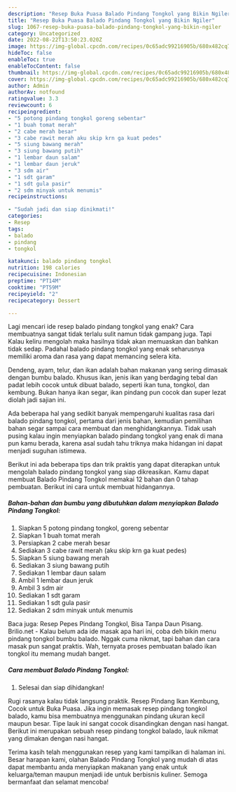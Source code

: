 ```yaml
---
description: "Resep Buka Puasa Balado Pindang Tongkol yang Bikin Ngiler"
title: "Resep Buka Puasa Balado Pindang Tongkol yang Bikin Ngiler"
slug: 1067-resep-buka-puasa-balado-pindang-tongkol-yang-bikin-ngiler
category: Uncategorized
date: 2022-08-22T13:50:23.020Z
image: https://img-global.cpcdn.com/recipes/0c65adc99216905b/680x482cq70/balado-pindang-tongkol-foto-resep-utama.jpg
hideToc: false
enableToc: true
enableTocContent: false
thumbnail: https://img-global.cpcdn.com/recipes/0c65adc99216905b/680x482cq70/balado-pindang-tongkol-foto-resep-utama.jpg
cover: https://img-global.cpcdn.com/recipes/0c65adc99216905b/680x482cq70/balado-pindang-tongkol-foto-resep-utama.jpg
author: Admin
authorAv: notfound
ratingvalue: 3.3
reviewcount: 6
recipeingredient:
- "5 potong pindang tongkol goreng sebentar"
- "1 buah tomat merah"
- "2 cabe merah besar"
- "3 cabe rawit merah aku skip krn ga kuat pedes"
- "5 siung bawang merah"
- "3 siung bawang putih"
- "1 lembar daun salam"
- "1 lembar daun jeruk"
- "3 sdm air"
- "1 sdt garam"
- "1 sdt gula pasir"
- "2 sdm minyak untuk menumis"
recipeinstructions:

- "Sudah jadi dan siap dinikmati!"
categories:
- Resep
tags:
- balado
- pindang
- tongkol

katakunci: balado pindang tongkol 
nutrition: 198 calories
recipecuisine: Indonesian
preptime: "PT14M"
cooktime: "PT59M"
recipeyield: "2"
recipecategory: Dessert

---
```



Lagi mencari ide resep balado pindang tongkol yang enak? Cara membuatnya sangat tidak terlalu sulit namun tidak gampang juga. Tapi Kalau keliru mengolah maka hasilnya tidak akan memuaskan dan bahkan tidak sedap. Padahal balado pindang tongkol yang enak seharusnya memiliki aroma dan rasa yang dapat memancing selera kita.


Dendeng, ayam, telur, dan ikan adalah bahan makanan yang sering dimasak dengan bumbu balado. Khusus ikan, jenis ikan yang berdaging tebal dan padat lebih cocok untuk dibuat balado, seperti ikan tuna, tongkol, dan kembung. Bukan hanya ikan segar, ikan pindang pun cocok dan super lezat diolah jadi sajian ini.

Ada beberapa hal yang sedikit banyak mempengaruhi kualitas rasa dari balado pindang tongkol, pertama dari jenis bahan, kemudian pemilihan bahan segar sampai cara membuat dan menghidangkannya. Tidak usah pusing kalau ingin menyiapkan balado pindang tongkol yang enak di mana pun kamu berada, karena asal sudah tahu triknya maka hidangan ini dapat menjadi suguhan istimewa.


Berikut ini ada beberapa tips dan trik praktis yang dapat diterapkan untuk mengolah balado pindang tongkol yang siap dikreasikan. Kamu dapat membuat Balado Pindang Tongkol memakai 12 bahan dan 0 tahap pembuatan. Berikut ini cara untuk membuat hidangannya.

<!--inarticleads1-->

##### Bahan-bahan dan bumbu yang dibutuhkan dalam menyiapkan Balado Pindang Tongkol:

1. Siapkan 5 potong pindang tongkol, goreng sebentar
1. Siapkan 1 buah tomat merah
1. Persiapkan 2 cabe merah besar
1. Sediakan 3 cabe rawit merah (aku skip krn ga kuat pedes)
1. Siapkan 5 siung bawang merah
1. Sediakan 3 siung bawang putih
1. Sediakan 1 lembar daun salam
1. Ambil 1 lembar daun jeruk
1. Ambil 3 sdm air
1. Sediakan 1 sdt garam
1. Sediakan 1 sdt gula pasir
1. Sediakan 2 sdm minyak untuk menumis


Baca juga: Resep Pepes Pindang Tongkol, Bisa Tanpa Daun Pisang. Brilio.net - Kalau belum ada ide masak apa hari ini, coba deh bikin menu pindang tongkol bumbu balado. Nggak cuma nikmat, tapi bahan dan cara masak pun sangat praktis. Wah, ternyata proses pembuatan balado ikan tongkol itu memang mudah banget. 

<!--inarticleads2-->

##### Cara membuat Balado Pindang Tongkol:


1. Selesai dan siap dihidangkan!

Rugi rasanya kalau tidak langsung praktik. Resep Pindang Ikan Kembung, Cocok untuk Buka Puasa. Jika ingin memasak resep pindang tongkol balado, kamu bisa membuatnya menggunakan pindang ukuran kecil maupun besar. Tipe lauk ini sangat cocok disandingkan dengan nasi hangat. Berikut ini merupakan sebuah resep pindang tongkol balado, lauk nikmat yang dimakan dengan nasi hangat. 

Terima kasih telah menggunakan resep yang kami tampilkan di halaman ini. Besar harapan kami, olahan Balado Pindang Tongkol yang mudah di atas dapat membantu anda menyiapkan makanan yang enak untuk keluarga/teman maupun menjadi ide untuk berbisnis kuliner. Semoga bermanfaat dan selamat mencoba!
